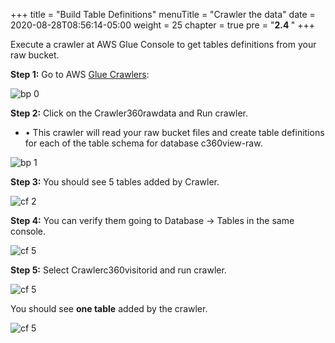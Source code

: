 +++
title = "Build Table Definitions"
menuTitle = "Crawler the data"
date = 2020-08-28T08:56:14-05:00
weight = 25
chapter = true
pre = "<b>2.4 </b>"
+++

Execute a crawler at AWS Glue Console to get tables definitions from your raw bucket.


**Step 1:** Go to AWS [Glue Crawlers](https://us-west-2.console.aws.amazon.com/glue/home?region=us-west-2#catalog:tab=crawlers):

![bp 0](/images/crawler/pic-cw00.png)



**Step 2:** Click on the Crawler360rawdata and Run crawler.

*	•	This crawler will read your raw bucket files and create table definitions for each of the table schema for database c360view-raw.


![bp 1](/images/crawler/pic-cw01.png)



**Step 3:** You should see 5 tables added by Crawler.

![cf 2](/images/crawler/pic-cw02.png)



**Step 4:** You can verify them going to Database -> Tables in the same console.

![cf 5](/images/crawler/pic-cw04.png)

**Step 5:** Select Crawlerc360visitorid and run crawler.

![cf 5](/images/crawler/pic-cw05.png)


You should see **one table** added by the crawler.

![cf 5](/images/crawler/pic-cw06.png)
